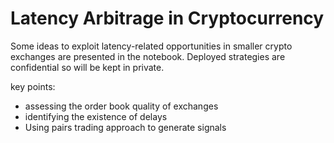 # Latency Arbitrage in Cryptocurrency

Some ideas to exploit latency-related opportunities in smaller crypto exchanges are presented in the notebook. Deployed strategies are confidential so will be kept in private.

key points:
- assessing the order book quality of exchanges
- identifying the existence of delays
- Using pairs trading approach to generate signals
